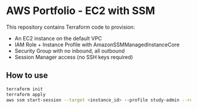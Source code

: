 # AWS Portfolio - EC2 with SSM

This repository contains Terraform code to provision:
- An EC2 instance on the default VPC
- IAM Role + Instance Profile with AmazonSSMManagedInstanceCore
- Security Group with no inbound, all outbound
- Session Manager access (no SSH keys required)

## How to use

```bash
terraform init
terraform apply
aws ssm start-session --target <instance_id> --profile study-admin --region ap-northeast-1
